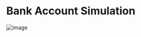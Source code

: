 <h1>Bank Account Simulation </h1

![image](https://github.com/user-attachments/assets/5eb84c3e-fbe1-40d7-8bcd-629312dd30d5)
